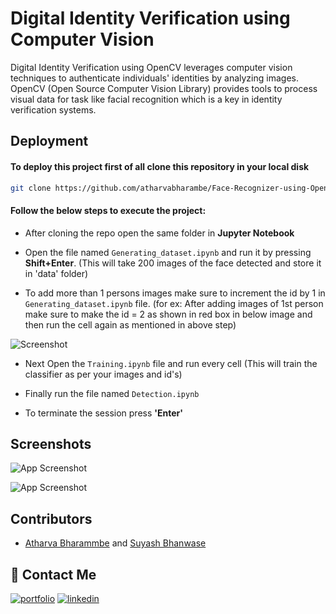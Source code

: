 
# Digital Identity Verification using Computer Vision

Digital Identity Verification using OpenCV leverages computer vision techniques to authenticate individuals' identities by analyzing images. OpenCV (Open Source Computer Vision Library) provides tools to process visual data for task like facial recognition which is a key in identity verification systems.


## Deployment

#### To deploy this project first of all clone this repository in your local disk

```bash
git clone https://github.com/atharvabharambe/Face-Recognizer-using-OpenCV.git
```

#### Follow the below steps to execute the project:

- After cloning the repo open the same folder in **Jupyter Notebook**

- Open the file named `Generating_dataset.ipynb` and run it by pressing **Shift+Enter**. (This will take 200 images of the face detected and store it in 'data' folder)

- To add more than 1 persons images make sure to increment the id by 1 in `Generating_dataset.ipynb` file. (for ex: After adding images of 1st person make sure to make the id = 2 as shown in red box in below image and then run the cell again as mentioned in above step)

![Screenshot](https://github.com/user-attachments/assets/c32881d5-348c-4153-af93-743dfe6348d1)


- Next Open the `Training.ipynb` file and run every cell (This will train the classifier as per your images and id's) 

- Finally run the file named `Detection.ipynb`

- To terminate the session press ****'Enter'****

## Screenshots

![App Screenshot](https://github.com/user-attachments/assets/aafb16b3-0cbe-40df-82dc-58e18f4af9df)

![App Screenshot](https://github.com/user-attachments/assets/c9c4d4da-5800-4351-ad14-b208347a6ccb)


## Contributors

- [Atharva Bharammbe](https://github.com/atharvabharambe) and [Suyash Bhanwase](https://github.com/BhanwaseSuyash)


## 🔗 Contact Me
[![portfolio](https://img.shields.io/badge/my_portfolio-000?style=for-the-badge&logo=ko-fi&logoColor=white)](https://atharvabharambe.netlify.app/)
[![linkedin](https://img.shields.io/badge/linkedin-0A66C2?style=for-the-badge&logo=linkedin&logoColor=white)](https://in.linkedin.com/in/atharva-bharambe-715833281)
